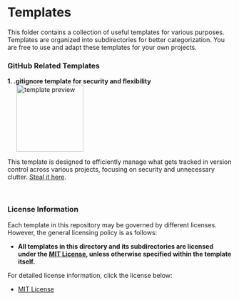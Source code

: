 <h1>Templates</h1>

<p>This folder contains a collection of useful templates for various purposes. Templates are organized into subdirectories for better categorization. You are free to use and adapt these templates for your own projects.</p>

<h3>GitHub Related Templates</h3>
<div>
    <b>1. .gitignore template for security and flexibility</b>
    <br>
    <img src="https://github.com/user-attachments/assets/58abdc65-829d-4ff4-83f6-0d36668c4ed5" alt="template preview" width="150" style="display:inline-block; vertical-align:middle; margin-left:20px;">
    <p>
        This template is designed to efficiently manage what gets tracked in version control across various projects, focusing on security and unnecessary clutter. 
        <a href="https://github.com/D-3-X/Rodent-REPO/blob/main/templates/git/.gitignore">Steal it here</a>.
    </p>
</div>

<br>

<h3>License Information</h3>
<p>Each template in this repository may be governed by different licenses. However, the general licensing policy is as follows:</p>

<ul>
    <li><b>All templates in this directory and its subdirectories are licensed under the <a href="https://github.com/D-3-X/Rodent-Repo/tree/main/licenses/MIT_License.txt">MIT License</a>, unless otherwise specified within the template itself.</b></li>
</ul>

<p>For detailed license information, click the license below:</p>

<ul>
    <li><a href="https://github.com/D-3-X/Rodent-Repo/tree/main/licenses/MIT_License.txt">MIT License</a></li>
</ul>
